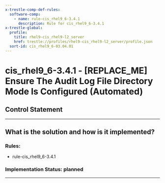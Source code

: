 ```yaml
---
x-trestle-comp-def-rules:
  software-comp:
    - name: rule-cis_rhel9_6-3.4.1
      description: Rule for cis_rhel9_6-3.4.1
x-trestle-global:
  profile:
    title: rhel9-cis_rhel9-l2_server
    href: trestle://profiles/rhel9-cis_rhel9-l2_server/profile.json
  sort-id: cis_rhel9_6-03.04.01
---
```


# cis_rhel9_6-3.4.1 - \[REPLACE_ME\] Ensure The Audit Log File Directory Mode Is Configured (Automated)

## Control Statement

______________________________________________________________________

## What is the solution and how is it implemented?

<!-- For implementation status enter one of: implemented, partial, planned, alternative, not-applicable -->

<!-- Note that the list of rules under ### Rules: is read-only and changes will not be captured after assembly to JSON -->

<!-- Add control implementation description here for control: cis_rhel9_6-3.4.1 -->

### Rules:

  - rule-cis_rhel9_6-3.4.1

### Implementation Status: planned

______________________________________________________________________
